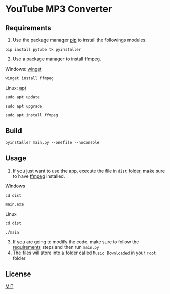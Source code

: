 # YouTube MP3 Converter

## Requirements

1. Use the package manager [pip](https://pip.pypa.io/en/stable/) to install the followings modules.

```
pip install pytube tk pyinstaller
```

2. Use a package manager to install [ffmpeg](https://ffmpeg.org/download.html).

Windows: [winget](https://learn.microsoft.com/es-es/windows/package-manager/winget/)
```
winget install ffmpeg
```
Linux: [apt](https://help.ubuntu.com/kubuntu/desktopguide/es/apt-get.html)
```
sudo apt update
```
```
sudo apt upgrade
```
```
sudo apt install ffmpeg
```

## Build

```
pyinstaller main.py --onefile --noconsole
```

## Usage
1. If you just want to use the app, execute the file in ``dist`` folder, make sure to have [ffmpeg](https://ffmpeg.org/download.html) installed.

Windows
```
cd dist
```
```
main.exe
```

Linux
```
cd dist
```
```
./main
```
3. If you are going to modify the code, make sure to follow the [requirements](https://github.com/Gokruzk/python_youtube_converter/tree/main?tab=readme-ov-file#requirements) steps and then run ``main.py``
4. The files will store into a folder called ``Music Downloaded`` in your ``root`` folder

## License

[MIT](https://choosealicense.com/licenses/mit/)

